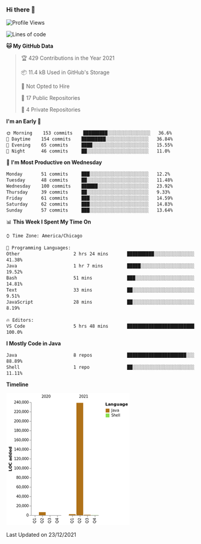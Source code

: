 ### Hi there 👋


<!--START_SECTION:waka-->
![Profile Views](http://img.shields.io/badge/Profile%20Views-0-blue)

![Lines of code](https://img.shields.io/badge/From%20Hello%20World%20I%27ve%20Written-249%20Thousand%20lines%20of%20code-blue)

**🐱 My GitHub Data** 

> 🏆 429 Contributions in the Year 2021
 > 
> 📦 11.4 kB Used in GitHub's Storage 
 > 
> 🚫 Not Opted to Hire
 > 
> 📜 17 Public Repositories 
 > 
> 🔑 4 Private Repositories  
 > 
**I'm an Early 🐤** 

```text
🌞 Morning    153 commits    █████████░░░░░░░░░░░░░░░░   36.6% 
🌆 Daytime    154 commits    █████████░░░░░░░░░░░░░░░░   36.84% 
🌃 Evening    65 commits     ████░░░░░░░░░░░░░░░░░░░░░   15.55% 
🌙 Night      46 commits     ██░░░░░░░░░░░░░░░░░░░░░░░   11.0%

```
📅 **I'm Most Productive on Wednesday** 

```text
Monday       51 commits     ███░░░░░░░░░░░░░░░░░░░░░░   12.2% 
Tuesday      48 commits     ██░░░░░░░░░░░░░░░░░░░░░░░   11.48% 
Wednesday    100 commits    ██████░░░░░░░░░░░░░░░░░░░   23.92% 
Thursday     39 commits     ██░░░░░░░░░░░░░░░░░░░░░░░   9.33% 
Friday       61 commits     ███░░░░░░░░░░░░░░░░░░░░░░   14.59% 
Saturday     62 commits     ███░░░░░░░░░░░░░░░░░░░░░░   14.83% 
Sunday       57 commits     ███░░░░░░░░░░░░░░░░░░░░░░   13.64%

```


📊 **This Week I Spent My Time On** 

```text
⌚︎ Time Zone: America/Chicago

💬 Programming Languages: 
Other                    2 hrs 24 mins       ██████████░░░░░░░░░░░░░░░   41.38% 
Java                     1 hr 7 mins         █████░░░░░░░░░░░░░░░░░░░░   19.52% 
Bash                     51 mins             ███░░░░░░░░░░░░░░░░░░░░░░   14.81% 
Text                     33 mins             ██░░░░░░░░░░░░░░░░░░░░░░░   9.51% 
JavaScript               28 mins             ██░░░░░░░░░░░░░░░░░░░░░░░   8.19%

🔥 Editors: 
VS Code                  5 hrs 48 mins       █████████████████████████   100.0%

```

**I Mostly Code in Java** 

```text
Java                     8 repos             ██████████████████████░░░   88.89% 
Shell                    1 repo              ██░░░░░░░░░░░░░░░░░░░░░░░   11.11%

```


**Timeline**

![Chart not found](https://raw.githubusercontent.com/powercasgamer/powercasgamer/master/charts/bar_graph.png) 


 Last Updated on 23/12/2021
<!--END_SECTION:waka-->
